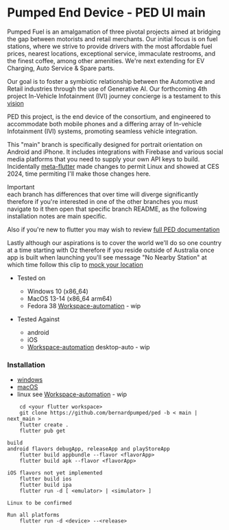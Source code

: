# Pumped End Device - PED UI main

Pumped Fuel is an amalgamation of three pivotal projects aimed at bridging the gap between motorists and retail merchants. Our initial focus is on fuel stations,
where we strive to provide drivers with the most affordable fuel prices, nearest locations, exceptional service, immaculate restrooms, and the finest coffee,
among other amenities. We're next extending for EV Charging, Auto Service & Spare parts.

Our goal is to foster a symbiotic relationship between the Automotive and Retail industries through the use of Generative AI.
Our forthcoming 4th project In-Vehicle Infotainment (IVI) journey concierge is a testament to this [vision](https://ped-recordings.s3.ap-southeast-2.amazonaws.com/AIRetailConciergeVideo-02.mp4)

PED this project, is the end device of the consortium, and engineered to accommodate both mobile phones and a differing array of In-vehicle Infotainment (IVI) systems, promoting seamless vehicle integration.  

This "main" branch is specifically designed for portrait orientation on Android and iPhone. It includes integrations with Firebase and various social media platforms that you need to supply your own API keys to build.  
Incidentally [meta-flutter](https://github.com/meta-flutter/meta-flutter) made changes to permit Linux and showed at CES 2024, time permiting I'll make those changes here.

Important  
each branch has differences that over time will diverge significantly therefore if you're interested in one of the other branches you must navigate to it then open that specific branch README, as the following installation notes are main specific.  

Also if you're new to flutter you may wish to review [full PED documentation](https://github.com/bernardpumped/ped/blob/main/documentation/FULL-README.md)  

Lastly although our aspirations is to cover the world we'll do so one country at a time starting with Oz therefore if you reside outside of Australia once app is built when launching you'll see message "No Nearby Station" at which time follow this clip to [mock your location](https://ped-recordings.s3.ap-southeast-2.amazonaws.com/iphone15-Sim-NoNearbyStations.mp4)  


- Tested on
  - Windows 10 (x86_64)
  - MacOS 13-14 (x86_64 arm64)
  - Fedora 38 [Workspace-automation](https://github.com/meta-flutter/workspace-automation) - wip
    
- Tested Against
  - android
  - iOS
  - [Workspace-automation](https://github.com/meta-flutter/workspace-automation) desktop-auto - wip

### Installation

 - [windows](https://docs.flutter.dev/get-started/install/windows)
 - [macOS](https://docs.flutter.dev/get-started/install/macos) 
 - linux see [Workspace-automation](https://github.com/meta-flutter/workspace-automation) - wip


```
    cd <your flutter workspace>
    git clone https://github.com/bernardpumped/ped -b < main | next_main >
    flutter create .
    flutter pub get

build
android flavors debugApp, releaseApp and playStoreApp 
    flutter build appbundle --flavor <flavorApp>
    flutter build apk --flavor <flavorApp>

iOS flavors not yet implemented
    flutter build ios
    flutter build ipa
    flutter run -d [ <emulator> | <simulator> ]

Linux to be confirmed

Run all platforms
    flutter run -d <device> --<release> 
```
